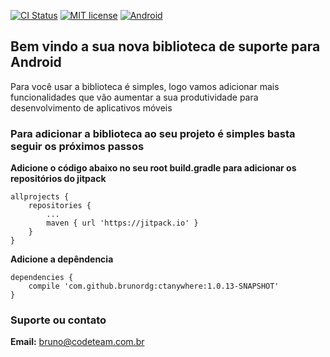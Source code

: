 [![CI Status](https://travis-ci.org/brunordg/ctanywhere.svg?branch=master&style=flat)](https://travis-ci.org/brunordg/ctanywhere)
[![MIT license](https://img.shields.io/dub/l/vibe-d.svg?style=flat-square)](http://opensource.org/licenses/MIT)
[![Android](https://img.shields.io/badge/Android-Download-brightgreen.svg?style=flat-square)](https://github.com/brunordg/ctanywhere/releases/download/1.0.14-SNAPSHOT/app-release.aar)

## Bem vindo a sua nova biblioteca de suporte para Android 

Para você usar a biblioteca é simples, logo vamos adicionar mais funcionalidades que vão aumentar a sua produtividade para desenvolvimento de aplicativos móveis


### Para adicionar a biblioteca ao seu projeto é simples basta seguir os próximos passos

**Adicione o código abaixo no seu root build.gradle para adicionar os repositórios do jitpack**

```
allprojects {
	repositories {
		...
		maven { url 'https://jitpack.io' }
	}
}
```

**Adicione a depêndencia**

```
dependencies {
	compile 'com.github.brunordg:ctanywhere:1.0.13-SNAPSHOT'
}
```

### Suporte ou contato

**Email:** bruno@codeteam.com.br
